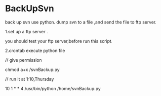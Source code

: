 # BackUpSvn
back up svn use python.
dump svn to a file ,and send the file to ftp server.

1.set up a ftp server .

you should test your ftp server,before run this script.

2.crontab execute python file 

// give permission

chmod a+x /svnBackup.py

// run it at 1:10,Thursday

10 1 * * 4 /usr/bin/python /home/svnBackup.py

